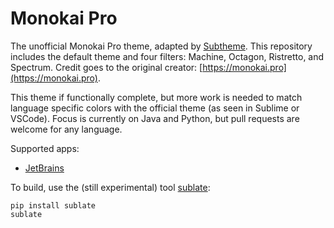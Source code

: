 # Monokai Pro

The unofficial Monokai Pro theme, adapted by [Subtheme](https://subtheme.pro). This repository includes the default theme and four filters: Machine, Octagon, Ristretto, and Spectrum. Credit goes to the original creator: [https://monokai.pro](https://monokai.pro).

This theme if functionally complete, but more work is needed to match language specific colors with the official theme (as seen in Sublime or VSCode). Focus is currently on Java and Python, but pull requests are welcome for any language.

Supported apps:
- [JetBrains](https://github.com/subtheme-pro/monokai-pro/tree/master/apps/jetbrains)

To build, use the (still experimental) tool [sublate](https://github.com/sublate-dev/sublate):

    pip install sublate
    sublate 
